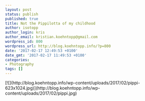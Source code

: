 ```yaml
---
layout: post
status: publish
published: true
title: Not the Pippilotta of my childhood
author: isotopp
author_login: kris
author_email: kristian.koehntopp@gmail.com
wordpress_id: 800
wordpress_url: http://blog.koehntopp.info/?p=800
date: '2017-02-17 12:49:53 +0100'
date_gmt: '2017-02-17 11:49:53 +0100'
categories:
- Photography
tags: []
---
```

<p>[![](http://blog.koehntopp.info/wp-content/uploads/2017/02/pippi-623x1024.jpg)](http://blog.koehntopp.info/wp-content/uploads/2017/02/pippi.jpg)</p>
